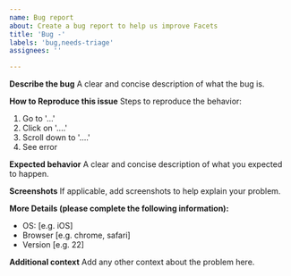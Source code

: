 ```yaml
---
name: Bug report
about: Create a bug report to help us improve Facets
title: 'Bug -'
labels: 'bug,needs-triage'
assignees: ''

---
```


**Describe the bug**
A clear and concise description of what the bug is.

**How to Reproduce this issue**
Steps to reproduce the behavior:
1. Go to '...'
2. Click on '....'
3. Scroll down to '....'
4. See error

**Expected behavior**
A clear and concise description of what you expected to happen.

**Screenshots**
If applicable, add screenshots to help explain your problem.

**More Details (please complete the following information):**
 - OS: [e.g. iOS]
 - Browser [e.g. chrome, safari]
 - Version [e.g. 22]

**Additional context**
Add any other context about the problem here.
